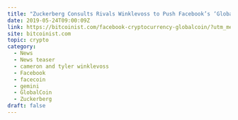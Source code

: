 ```yaml
---
title: "Zuckerberg Consults Rivals Winklevoss to Push Facebook’s ‘GlobalCoin’"
date: 2019-05-24T09:00:09Z
link: https://bitcoinist.com/facebook-cryptocurrency-globalcoin/?utm_medium=RSS&utm_source=hune
site: bitcoinist.com
topic: crypto
category:
  - News
  - News teaser
  - cameron and tyler winklevoss
  - Facebook
  - facecoin
  - gemini
  - GlobalCoin
  - Zuckerberg
draft: false
---
```

